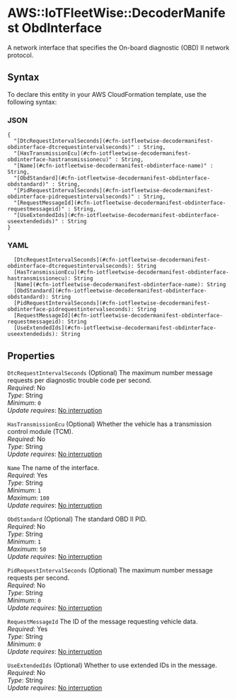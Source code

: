 # AWS::IoTFleetWise::DecoderManifest ObdInterface<a name="aws-properties-iotfleetwise-decodermanifest-obdinterface"></a>

A network interface that specifies the On\-board diagnostic \(OBD\) II network protocol\.

## Syntax<a name="aws-properties-iotfleetwise-decodermanifest-obdinterface-syntax"></a>

To declare this entity in your AWS CloudFormation template, use the following syntax:

### JSON<a name="aws-properties-iotfleetwise-decodermanifest-obdinterface-syntax.json"></a>

```
{
  "[DtcRequestIntervalSeconds](#cfn-iotfleetwise-decodermanifest-obdinterface-dtcrequestintervalseconds)" : String,
  "[HasTransmissionEcu](#cfn-iotfleetwise-decodermanifest-obdinterface-hastransmissionecu)" : String,
  "[Name](#cfn-iotfleetwise-decodermanifest-obdinterface-name)" : String,
  "[ObdStandard](#cfn-iotfleetwise-decodermanifest-obdinterface-obdstandard)" : String,
  "[PidRequestIntervalSeconds](#cfn-iotfleetwise-decodermanifest-obdinterface-pidrequestintervalseconds)" : String,
  "[RequestMessageId](#cfn-iotfleetwise-decodermanifest-obdinterface-requestmessageid)" : String,
  "[UseExtendedIds](#cfn-iotfleetwise-decodermanifest-obdinterface-useextendedids)" : String
}
```

### YAML<a name="aws-properties-iotfleetwise-decodermanifest-obdinterface-syntax.yaml"></a>

```
  [DtcRequestIntervalSeconds](#cfn-iotfleetwise-decodermanifest-obdinterface-dtcrequestintervalseconds): String
  [HasTransmissionEcu](#cfn-iotfleetwise-decodermanifest-obdinterface-hastransmissionecu): String
  [Name](#cfn-iotfleetwise-decodermanifest-obdinterface-name): String
  [ObdStandard](#cfn-iotfleetwise-decodermanifest-obdinterface-obdstandard): String
  [PidRequestIntervalSeconds](#cfn-iotfleetwise-decodermanifest-obdinterface-pidrequestintervalseconds): String
  [RequestMessageId](#cfn-iotfleetwise-decodermanifest-obdinterface-requestmessageid): String
  [UseExtendedIds](#cfn-iotfleetwise-decodermanifest-obdinterface-useextendedids): String
```

## Properties<a name="aws-properties-iotfleetwise-decodermanifest-obdinterface-properties"></a>

`DtcRequestIntervalSeconds`  <a name="cfn-iotfleetwise-decodermanifest-obdinterface-dtcrequestintervalseconds"></a>
\(Optional\) The maximum number message requests per diagnostic trouble code per second\.  
*Required*: No  
*Type*: String  
*Minimum*: `0`  
*Update requires*: [No interruption](https://docs.aws.amazon.com/AWSCloudFormation/latest/UserGuide/using-cfn-updating-stacks-update-behaviors.html#update-no-interrupt)

`HasTransmissionEcu`  <a name="cfn-iotfleetwise-decodermanifest-obdinterface-hastransmissionecu"></a>
\(Optional\) Whether the vehicle has a transmission control module \(TCM\)\.  
*Required*: No  
*Type*: String  
*Update requires*: [No interruption](https://docs.aws.amazon.com/AWSCloudFormation/latest/UserGuide/using-cfn-updating-stacks-update-behaviors.html#update-no-interrupt)

`Name`  <a name="cfn-iotfleetwise-decodermanifest-obdinterface-name"></a>
The name of the interface\.  
*Required*: Yes  
*Type*: String  
*Minimum*: `1`  
*Maximum*: `100`  
*Update requires*: [No interruption](https://docs.aws.amazon.com/AWSCloudFormation/latest/UserGuide/using-cfn-updating-stacks-update-behaviors.html#update-no-interrupt)

`ObdStandard`  <a name="cfn-iotfleetwise-decodermanifest-obdinterface-obdstandard"></a>
\(Optional\) The standard OBD II PID\.  
*Required*: No  
*Type*: String  
*Minimum*: `1`  
*Maximum*: `50`  
*Update requires*: [No interruption](https://docs.aws.amazon.com/AWSCloudFormation/latest/UserGuide/using-cfn-updating-stacks-update-behaviors.html#update-no-interrupt)

`PidRequestIntervalSeconds`  <a name="cfn-iotfleetwise-decodermanifest-obdinterface-pidrequestintervalseconds"></a>
\(Optional\) The maximum number message requests per second\.  
*Required*: No  
*Type*: String  
*Minimum*: `0`  
*Update requires*: [No interruption](https://docs.aws.amazon.com/AWSCloudFormation/latest/UserGuide/using-cfn-updating-stacks-update-behaviors.html#update-no-interrupt)

`RequestMessageId`  <a name="cfn-iotfleetwise-decodermanifest-obdinterface-requestmessageid"></a>
The ID of the message requesting vehicle data\.  
*Required*: Yes  
*Type*: String  
*Minimum*: `0`  
*Update requires*: [No interruption](https://docs.aws.amazon.com/AWSCloudFormation/latest/UserGuide/using-cfn-updating-stacks-update-behaviors.html#update-no-interrupt)

`UseExtendedIds`  <a name="cfn-iotfleetwise-decodermanifest-obdinterface-useextendedids"></a>
\(Optional\) Whether to use extended IDs in the message\.  
*Required*: No  
*Type*: String  
*Update requires*: [No interruption](https://docs.aws.amazon.com/AWSCloudFormation/latest/UserGuide/using-cfn-updating-stacks-update-behaviors.html#update-no-interrupt)